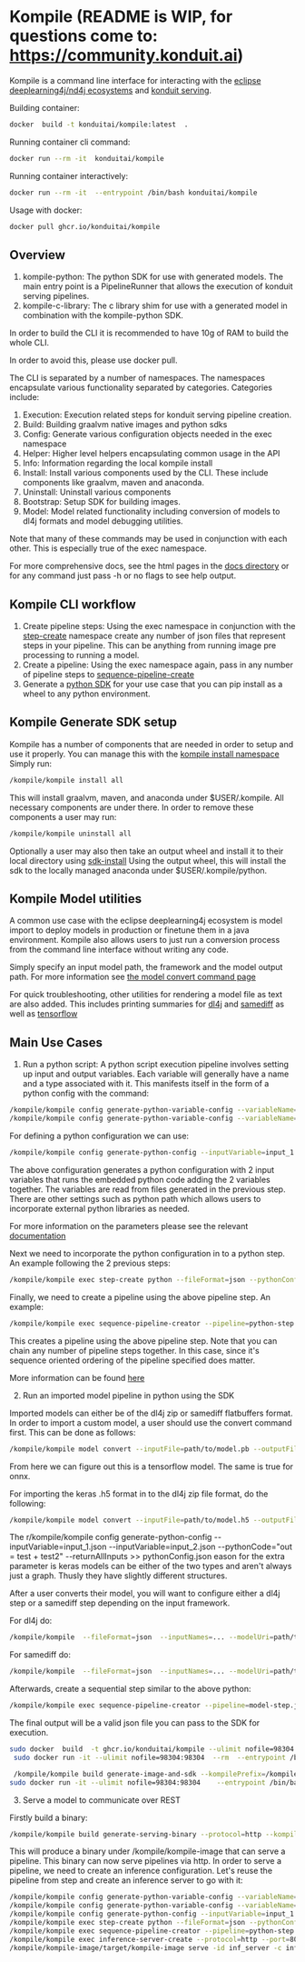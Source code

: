 # Kompile (README is WIP, for questions come to: https://community.konduit.ai)

Kompile  is a command line interface for interacting with 
the [eclipse deeplearning4j/nd4j ecosystems](https://github.com/eclipse/deeplearning4j) and [konduit serving](https://github.com/KonduitAI/konduit-serving).


Building container:
```bash
docker  build -t konduitai/kompile:latest  .
```

Running container cli command:
```bash
docker run --rm -it  konduitai/kompile
```

Running container interactively:
```bash
docker run --rm -it  --entrypoint /bin/bash konduitai/kompile
```


Usage with docker:
```bash
docker pull ghcr.io/konduitai/kompile
```

Overview
--------------

1. kompile-python: The python SDK for use with generated models. The main entry point is a PipelineRunner that allows the execution of konduit serving pipelines.
2. kompile-c-library: The c library shim for use with a generated model in combination with the kompile-python SDK.


In order to build the CLI it is recommended to have 10g of RAM to build the whole CLI.

In order to avoid this, please use docker pull.

The CLI is separated by a number of namespaces.
The namespaces encapsulate various functionality
separated by categories. Categories include:

1. Execution: Execution related steps for konduit serving pipeline creation.
2. Build: Building graalvm native images and python sdks
3. Config: Generate various configuration objects needed in the exec namespace
4. Helper: Higher level helpers encapsulating common usage in the API
5. Info: Information regarding the local kompile install
6. Install: Install various components used by the CLI. These include components like graalvm, maven and anaconda.
7. Uninstall: Uninstall various components
8. Bootstrap: Setup SDK for building images.
9. Model: Model related functionality including conversion of models to dl4j formats and model debugging utilities.


Note that many of these commands may be used in conjunction with each other.
This is especially true of the exec namespace.

For more comprehensive docs, see the html pages in the [docs directory](./docs)
or for any command just pass -h or no flags to see help output.


Kompile CLI workflow
-----------------------

1. Create pipeline steps: Using the exec namespace in conjunction with the [step-create](./docs/step-create.html) namespace create any number of json files that represent steps in your pipeline. This can be anything from running image pre processing to running a model.
2. Create a pipeline: Using the exec namespace again, pass in any number of pipeline steps to [sequence-pipeline-create](./docs/sequence-pipeline-creator.html)
3. Generate a [python SDK](./docs/generate-image-and-sdk.html) for your use case that you can pip install as a wheel to any python environment.


Kompile Generate SDK setup
-----------------------------

Kompile has a number of components that are needed in order to setup and use it properly.
You can manage this with the [kompile install namespace](./docs/kompile-install.html)
Simply run:
```bash
/kompile/kompile install all
```
This will install graalvm, maven, and anaconda under $USER/.kompile.
All necessary components are under there.
In order to remove these components a user may run:
```bash
/kompile/kompile uninstall all
```

Optionally a user may also then take an output wheel and install it to their local directory using [sdk-install](./docs/sdk-install.html)
Using the output wheel, this will install the sdk to the locally managed anaconda under $USER/.kompile/python.

Kompile Model utilities
---------------------------
A common use case with the eclipse deeplearning4j ecosystem
is model import to deploy models in production or finetune them in a
java environment. Kompile also allows users to just run a conversion process
from the command line interface without writing any code.

Simply specify an input model path, the framework and the model output path.
For more information see [the model convert command page](./docs/kompile-model-convert.html)

For quick troubleshooting, other utilities for rendering a model file as text are also added.
This includes printing summaries for [dl4j](./docs/kompile-model-dl4j-summary.html) and [samediff](./docs/samediff-summary.html)
as well as [tensorflow](./docs/)


Main Use Cases
--------------

1. Run a python script:
A python script execution pipeline involves setting up
input and output variables. Each variable will generally have a name
and a type associated with it. This manifests itself in the form of a python config with the command:
```bash
/kompile/kompile config generate-python-variable-config --variableName=test --pythonType=numpy.ndarray  --valueType=NDARRAY >> input_1.json
/kompile/kompile config generate-python-variable-config --variableName=test2 --pythonType=numpy.ndarray  --valueType=NDARRAY >> input_2.json
```

For defining a python configuration we can use:
```bash
/kompile/kompile config generate-python-config --inputVariable=input_1.json --inputVariable=input_2.json --pythonCode="out = test + test2" --returnAllInputs >> pythonConfig.json
```
The above configuration generates a python configuration with 2 input variables that runs the embedded python code adding the 2 variables together.
The variables are read from files generated in the previous step.
There are other settings such as python path which allows users to incorporate external python libraries as needed.

For more information on the parameters please see the relevant [documentation](./docs/generate-python-config.html)

Next we need to incorporate the python configuration in to a python step.
An example following the 2 previous steps:
```bash
/kompile/kompile exec step-create python --fileFormat=json --pythonConfig=pythonConfig.json >> python-step.json
```

Finally, we need to create a pipeline using the above pipeline step.
An example:
```bash
/kompile/kompile exec sequence-pipeline-creator --pipeline=python-step.json >> python-pipeline.json
```

This creates a pipeline using the above pipeline step. Note that you can chain any number of pipeline steps together.
In this case, since it's sequence oriented ordering of the pipeline specified does matter.

More information can be found [here](./docs/sequence-pipeline-creator.html)

2. Run an imported model pipeline in python using the SDK

Imported models can either be of the dl4j zip or samediff flatbuffers format.
In order to import a custom model, a user should use the convert command first.
This can be done as follows:

```bash
/kompile/kompile model convert --inputFile=path/to/model.pb --outputFile=path/to/outputmodel.fb
```
From here we can figure out this is a tensorflow model. The same is true for onnx.

For importing the keras .h5 format in to the dl4j zip file format, do the following:
```bash
/kompile/kompile model convert --inputFile=path/to/model.h5 --outputFile=path/to/outputmodel.zip --kerasNetworkType=sequential (or functional)
```
The r/kompile/kompile config generate-python-config --inputVariable=input_1.json --inputVariable=input_2.json --pythonCode="out = test + test2" --returnAllInputs >> pythonConfig.json
eason for the extra parameter is keras models can be either of the two types
and aren't always just a graph. Thusly they have slightly different structures.


After a user converts their model, you will want to configure either a dl4j step or a samediff step
depending on the input framework.

For dl4j do:
```bash
/kompile/kompile  --fileFormat=json  --inputNames=... --modelUri=path/to/model.zip --outputNames=...  >> model-step.json
```
For samediff do:
```bash
/kompile/kompile  --fileFormat=json  --inputNames=... --modelUri=path/to/model.fb --outputNames=...  >> model-step.json
```

Afterwards, create a sequential step similar to the above python:
```bash
/kompile/kompile exec sequence-pipeline-creator --pipeline=model-step.json
```

The final output will be a valid json file you can pass to the SDK for execution.
```bash
sudo docker  build  -t ghcr.io/konduitai/kompile --ulimit nofile=98304:98304   .
 sudo docker run -it --ulimit nofile=98304:98304  --rm  --entrypoint /bin/bash ghcr.io/konduitai/kompile

 /kompile/kompile build generate-image-and-sdk --kompilePrefix=/kompile --nativeImageFilesPath=/kompile/native-image/ --kompileCPath=/kompile/kompile-c-library/ --kompilePythonPath=/kompile/kompile-python --pythonExecutable=/root/.kompile/python/bin/python
sudo docker run -it --ulimit nofile=98304:98304    --entrypoint /bin/bash ghcr.io/konduitai/kompile

```

3. Serve a model to communicate over REST

Firstly build a binary: 
```bash
/kompile/kompile build generate-serving-binary --protocol=http --kompilePrefix=/kompile --nativeImageFilesPath=/kompile/native-image/ --mainClass=ai.konduit.pipelinegenerator.main.ServingMain --configFile=./inference-server.json
```

This will produce a binary under /kompile/kompile-image that can serve a pipeline.
This binary can now serve pipelines via http. In order to serve a pipeline, we need to create an inference configuration.
Let's reuse the pipeline from step  and create an inference server to go with it:
```bash
/kompile/kompile config generate-python-variable-config --variableName=test --pythonType=numpy.ndarray  --valueType=NDARRAY >> input_1.json
/kompile/kompile config generate-python-variable-config --variableName=test2 --pythonType=numpy.ndarray  --valueType=NDARRAY >> input_2.json
/kompile/kompile config generate-python-config --inputVariable=input_1.json --inputVariable=input_2.json --pythonCode="out = test + test2" --returnAllInputs >> pythonConfig.json
/kompile/kompile exec step-create python --fileFormat=json --pythonConfig=pythonConfig.json >> python-step.json
/kompile/kompile exec sequence-pipeline-creator --pipeline=python-step.json >> python-pipeline.json
/kompile/kompile exec inference-server-create --protocol=http --port=8080 --pipeline=python-pipeline.json >> inference-server.json
/kompile/kompile-image/target/kompile-image serve -id inf_server -c inference-server.json
```
```json

```
